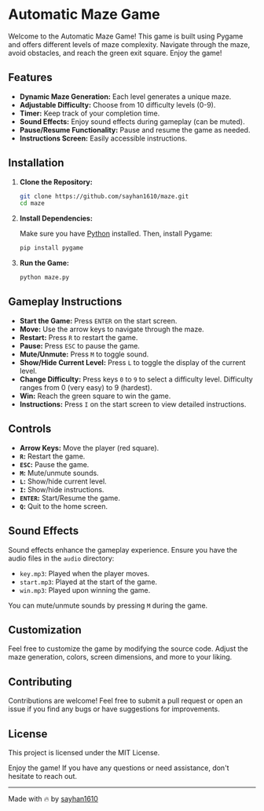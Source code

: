 # Automatic Maze Game

Welcome to the Automatic Maze Game! This game is built using Pygame and offers different levels of maze complexity. Navigate through the maze, avoid obstacles, and reach the green exit square. Enjoy the game!

## Features

- **Dynamic Maze Generation:** Each level generates a unique maze.
- **Adjustable Difficulty:** Choose from 10 difficulty levels (0-9).
- **Timer:** Keep track of your completion time.
- **Sound Effects:** Enjoy sound effects during gameplay (can be muted).
- **Pause/Resume Functionality:** Pause and resume the game as needed.
- **Instructions Screen:** Easily accessible instructions.

## Installation

1. **Clone the Repository:**

   ```sh
   git clone https://github.com/sayhan1610/maze.git
   cd maze
   ```

2. **Install Dependencies:**

   Make sure you have [Python](https://www.python.org/) installed. Then, install Pygame:

   ```sh
   pip install pygame
   ```

3. **Run the Game:**

   ```sh
   python maze.py
   ```

## Gameplay Instructions

- **Start the Game:** Press `ENTER` on the start screen.
- **Move:** Use the arrow keys to navigate through the maze.
- **Restart:** Press `R` to restart the game.
- **Pause:** Press `ESC` to pause the game.
- **Mute/Unmute:** Press `M` to toggle sound.
- **Show/Hide Current Level:** Press `L` to toggle the display of the current level.
- **Change Difficulty:** Press keys `0` to `9` to select a difficulty level. Difficulty ranges from 0 (very easy) to 9 (hardest).
- **Win:** Reach the green square to win the game.
- **Instructions:** Press `I` on the start screen to view detailed instructions.

## Controls

- **Arrow Keys:** Move the player (red square).
- **`R`:** Restart the game.
- **`ESC`:** Pause the game.
- **`M`:** Mute/unmute sounds.
- **`L`:** Show/hide current level.
- **`I`:** Show/hide instructions.
- **`ENTER`:** Start/Resume the game.
- **`Q`:** Quit to the home screen.

## Sound Effects

Sound effects enhance the gameplay experience. Ensure you have the audio files in the `audio` directory:

- `key.mp3`: Played when the player moves.
- `start.mp3`: Played at the start of the game.
- `win.mp3`: Played upon winning the game.

You can mute/unmute sounds by pressing `M` during the game.

## Customization

Feel free to customize the game by modifying the source code. Adjust the maze generation, colors, screen dimensions, and more to your liking.

## Contributing

Contributions are welcome! Feel free to submit a pull request or open an issue if you find any bugs or have suggestions for improvements.

## License

This project is licensed under the MIT License.

Enjoy the game! If you have any questions or need assistance, don't hesitate to reach out.

---

Made with 🔥 by [sayhan1610](https://github.com/sayhan1610)
